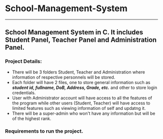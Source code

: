 # School-Management-System
---
School Management System in C. It includes Student Panel, Teacher Panel and Administration Panel.
---
### Project Details:
  * There will be 3 folders Student, Teacher and Administration where information of respective personnels will be stored.
  * Each folder will have 2 files, one to store general information such as <strong><i>student id, fullname, DoB, Address, Grade, etc.</i></strong> and other to store login credentials.
  * User with Administrator account will have access to all the features of the program while other users (Student, Teacher) will have access to limited features such as viewing information of self and updatng it. 
  * There will be a super-admin who won't have any information but will be of the highest rank.

### Requirements to run the project.

